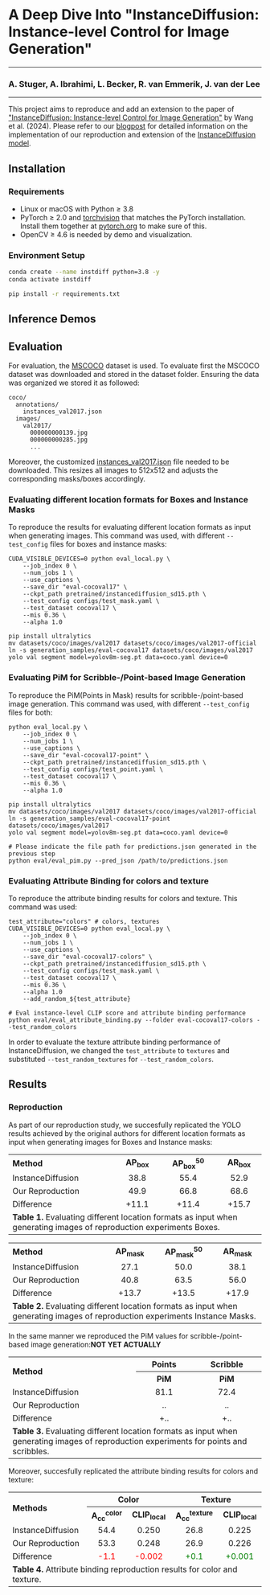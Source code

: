 # A Deep Dive Into "InstanceDiffusion: Instance-level Control for Image Generation"

--- 

### A. Stuger, A. Ibrahimi, L. Becker, R. van Emmerik, J. van der Lee

---

This project aims to reproduce and add an extension to the paper of ["InstanceDiffusion: Instance-level Control for Image Generation"](https://arxiv.org/abs/2402.03290) by Wang et al. (2024). Please refer to our [blogpost](blogpost.md) for detailed information on the implementation of our reproduction and extension of the [InstanceDiffusion model](https://github.com/frank-xwang/InstanceDiffusion).  

## Installation

### Requirements
- Linux or macOS with Python ≥ 3.8
- PyTorch ≥ 2.0 and [torchvision](https://github.com/pytorch/vision/) that matches the PyTorch installation.
  Install them together at [pytorch.org](https://pytorch.org) to make sure of this. 
- OpenCV ≥ 4.6 is needed by demo and visualization.

### Environment Setup
```bash
conda create --name instdiff python=3.8 -y
conda activate instdiff

pip install -r requirements.txt
```

## Inference Demos

## Evaluation
For evaluation, the [MSCOCO](https://cocodataset.org/#download) dataset is used. To evaluate first the MSCOCO dataset was downloaded and stored in the dataset folder. Ensuring the data was organized we stored it as followed: 

```setup
coco/
  annotations/
    instances_val2017.json
  images/
    val2017/
      000000000139.jpg
      000000000285.jpg
      ...
```

Moreover, the customized [instances_val2017.json](https://drive.google.com/file/d/1sYpb7jRZJyBJYPFHyjxosIDaiQhkrEhU/view) file needed to be downloaded. This resizes all images to 512x512 and adjusts the corresponding masks/boxes accordingly.

###  Evaluating different location formats for Boxes and Instance Masks

To reproduce the results for evaluating different location formats as input when generating images. This command was used, with different `--test_config` files for boxes and instance masks:

```setup
CUDA_VISIBLE_DEVICES=0 python eval_local.py \
    --job_index 0 \
    --num_jobs 1 \
    --use_captions \
    --save_dir "eval-cocoval17" \
    --ckpt_path pretrained/instancediffusion_sd15.pth \
    --test_config configs/test_mask.yaml \
    --test_dataset cocoval17 \
    --mis 0.36 \
    --alpha 1.0

pip install ultralytics
mv datasets/coco/images/val2017 datasets/coco/images/val2017-official
ln -s generation_samples/eval-cocoval17 datasets/coco/images/val2017
yolo val segment model=yolov8m-seg.pt data=coco.yaml device=0
```

###  Evaluating PiM for Scribble-/Point-based Image Generation

To reproduce the PiM(Points in Mask) results for scribble-/point-based image generation. This command was used, with different `--test_config` files for both:

```setup
python eval_local.py \
    --job_index 0 \
    --num_jobs 1 \
    --use_captions \
    --save_dir "eval-cocoval17-point" \
    --ckpt_path pretrained/instancediffusion_sd15.pth \
    --test_config configs/test_point.yaml \
    --test_dataset cocoval17 \
    --mis 0.36 \
    --alpha 1.0

pip install ultralytics
mv datasets/coco/images/val2017 datasets/coco/images/val2017-official
ln -s generation_samples/eval-cocoval17-point datasets/coco/images/val2017
yolo val segment model=yolov8m-seg.pt data=coco.yaml device=0

# Please indicate the file path for predictions.json generated in the previous step
python eval/eval_pim.py --pred_json /path/to/predictions.json
``` 

###  Evaluating Attribute Binding for colors and texture

To reproduce the attribute binding results for colors and texture. This command was used:

```setup
test_attribute="colors" # colors, textures
CUDA_VISIBLE_DEVICES=0 python eval_local.py \
    --job_index 0 \
    --num_jobs 1 \
    --use_captions \
    --save_dir "eval-cocoval17-colors" \
    --ckpt_path pretrained/instancediffusion_sd15.pth \
    --test_config configs/test_mask.yaml \
    --test_dataset cocoval17 \
    --mis 0.36 \
    --alpha 1.0
    --add_random_${test_attribute}

# Eval instance-level CLIP score and attribute binding performance
python eval/eval_attribute_binding.py --folder eval-cocoval17-colors --test_random_colors
```

In order to evaluate the texture attribute binding performance of InstanceDiffusion, we changed the `test_attribute` to `textures` and substituted `--test_random_textures` for `--test_random_colors`.

## Results

### Reproduction

As part of our reproduction study, we succesfully replicated the YOLO results achieved by the original authors for different location formats as input when generating images for Boxes and Instance masks: 
<table align="center">
  <tr align="center">
      <th align="left">Method</th>
      <th>AP<sub>box</sub></th>
      <th>AP<sub>box</sub><sup>50</sup></th>
      <th>AR<sub>box</sub></th>
  </tr>
  <tr align="center">
    <td align="left">InstanceDiffusion</td>
    <td>38.8</td>
    <td>55.4</td>
    <td>52.9</td>
  </tr>
  <tr align="center">
    <td align="left">Our Reproduction</td>
    <td>49.9</td>
    <td>66.8</td>
    <td>68.6</td>
  </tr>
  <tr align="center">
    <td align="left">Difference</td>
    <td>+11.1</td>
    <td>+11.4</td>
    <td>+15.7</td>
  </tr>
  <tr align="left">
    <td colspan=4><b>Table 1.</b> Evaluating different location formats as input when generating images of reproduction experiments Boxes.</td>
  </tr>
</table>

<table align="center">
  <tr align="center">
      <th align="left">Method</th>
      <th>AP<sub>mask</sub></th>
      <th>AP<sub>mask</sub><sup>50</sup></th>
      <th>AR<sub>mask</sub></th>
  </tr>
  <tr align="center">
    <td align="left">InstanceDiffusion</td>
    <td>27.1</td>
    <td>50.0</td>
    <td>38.1</td>
  </tr>
  <tr align="center">
    <td align="left">Our Reproduction</td>
    <td>40.8</td>
    <td>63.5</td>
    <td>56.0</td>
  </tr>
  <tr align="center">
    <td align="left">Difference</td>
    <td>+13.7</td>
    <td>+13.5</td>
    <td>+17.9</td>
  </tr>
  <tr align="left">
    <td colspan=4><b>Table 2.</b> Evaluating different location formats as input when generating images of reproduction experiments Instance Masks.</td>
  </tr>
</table>

In the same manner we reproduced the PiM values for scribble-/point-based image generation:**NOT YET ACTUALLY**
<table align="center">
  <tr align="center">
      <th align="left" rowspan="2">Method</th>
      <th colspan="1">Points</th>
      <th colspan="1">Scribble</th>
  </tr>
  <tr align="center">
      <th>PiM</th>
      <th>PiM</th>
  </tr>
  <tr align="center">
    <td align="left">InstanceDiffusion</td>
    <td>81.1</td>
    <td>72.4</td>
  </tr>
  <tr align="center">
    <td align="left">Our Reproduction</td>
    <td>..</td>
    <td>..</td>
  </tr>
  <tr align="center">
    <td align="left">Difference</td>
    <td>+..</td>
    <td>+..</td>
  </tr>
  <tr align="left">
    <td colspan=3><b>Table 3.</b> Evaluating different location formats as input when generating images of reproduction experiments for points and scribbles.</td>
  </tr>
</table>

Moreover, succesfully replicated the attribute binding results for colors and texture:

<table align="center">
  <tr align="center">
      <th align="left" rowspan="2">Methods</th>
      <th colspan="2">Color</th>
      <th colspan="2">Texture</th>
  </tr>
  <tr align="center">
      <th>A<sub>cc</sub><sup>color</sup></th>
      <th>CLIP<sub>local</sub></th>
      <th>A<sub>cc</sub><sup>texture</sup></th>
      <th>CLIP<sub>local</sub></th>
  </tr>
  <tr align="center">
    <td align="left">InstanceDiffusion</td>
    <td>54.4</td>
    <td>0.250</td>
    <td>26.8</td>
    <td>0.225</td>
  </tr>
  <tr align="center">
    <td align="left">Our Reproduction</td>
    <td>53.3</td>
    <td>0.248</td>
    <td>26.9</td>
    <td>0.226</td>
  </tr>
  <tr align="center">
    <td align="left">Difference</td>
    <td style="color:red;">-1.1</td>
    <td style="color:red;">-0.002</td>
    <td style="color:green;">+0.1</td>
    <td style="color:green;">+0.001</td>
  </tr>
    <tr align="left">
    <td colspan=7><b>Table 4.</b> Attribute binding reproduction results for color and texture.</td>
  </tr>  
</table>


